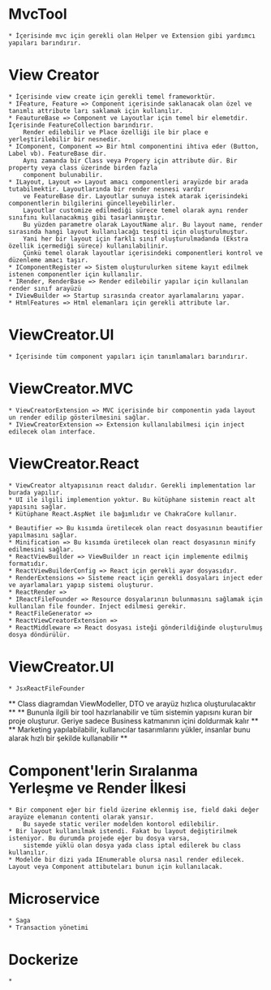 ﻿# MvcTool
	* İçerisinde mvc için gerekli olan Helper ve Extension gibi yardımcı yapıları barındırır.
	
# View Creator
	* İçerisinde view create için gerekli temel frameworktür.
	* IFeature, Feature => Component içerisinde saklanacak olan özel ve tanımlı attribute ları saklamak için kullanılır.
	* FeautureBase => Component ve Layoutlar için temel bir elemetdir. İçerisinde FeatureCollection barındırır.
		Render edilebilir ve Place özelliği ile bir place e yerleştirilebilir bir nesnedir.
	* IComponent, Component => Bir html componentini ihtiva eder (Button, Label vb). FeatureBase dir.
		Aynı zamanda bir Class veya Propery için attribute dür. Bir property veya class üzerinde birden fazla
		component bulunabilir.
	* ILayout, Layout => Layout amacı componentleri arayüzde bir arada tutabilmektir. Layoutlarında bir render nesnesi vardır
		ve FeatureBase dir. Layoutlar sunuya istek atarak içerisindeki componentlerin bilgilerini güncelleyebilirler.
		Layoutlar customize edilmediği sürece temel olarak aynı render sınıfını kullanacakmış gibi tasarlanmıştır.
		Bu yüzden parametre olarak LayoutName alır. Bu layout name, render sırasında hangi layout kullanılacağı tespiti için oluşturulmuştur.
		Yani her bir layout için farklı sınıf oluşturulmadanda (Ekstra özellik içermediği sürece) kullanılabilinir.
		Çünkü temel olarak layoutlar içerisindeki componentleri kontrol ve düzenleme amacı taşır.
	* IComponentRegister => Sistem oluşturulurken siteme kayıt edilmek istenen componentler için kullanılır.
	* IRender, RenderBase => Render edilebilir yapılar için kullanılan render sınıf arayüzü
	* IViewBuilder => Startup sırasında creator ayarlamalarını yapar.
	* HtmlFeatures => Html elemanları için gerekli attribute lar.

# ViewCreator.UI
	* İçerisinde tüm component yapıları için tanımlamaları barındırır.

# ViewCreator.MVC
	* ViewCreatorExtension => MVC içerisinde bir componentin yada layout un render edilip gösterilmesini sağlar.
	* IViewCreatorExtension => Extension kullanılabilmesi için inject edilecek olan interface.

# ViewCreator.React
	* ViewCreator altyapısının react dalıdır. Gerekli implementation lar burada yapılır.
	* UI ile ilgili implemention yoktur. Bu kütüphane sistemin react alt yapısını sağlar.
	* Kütüphane React.AspNet ile bağımlıdır ve ChakraCore kullanır.

	* Beautifier => Bu kısımda üretilecek olan react dosyasının beautifier yapılmasını sağlar.
	* Minification => Bu kısımda üretilecek olan react dosyasının minify edilmesini sağlar.
	* ReactViewBuilder => ViewBuilder ın react için implemente edilmiş formatıdır.
	* ReactViewBuilderConfig => React için gerekli ayar dosyasıdır.
	* RenderExtensions => Sisteme react için gerekli dosyaları inject eder ve ayarlamaları yapıp sistemi oluşturur.
	* ReactRender =>
	* IReactFileFounder => Resource dosyalarının bulunmasını sağlamak için kullanılan file founder. Inject edilmesi gerekir.
	* ReactFileGenerator =>
	* ReactViewCreatorExtension => 
	* ReactMiddleware => React dosyası isteği gönderildiğinde oluşturulmuş dosya döndürülür.

# ViewCreator.UI
	* JsxReactFileFounder

** Class diagramdan ViewModeller, DTO ve arayüz hızlıca oluşturulacaktır **
** Bununla ilgili bir tool hazırlanabilir ve tüm sistemin yapısını kuran bir proje oluşturur. Geriye sadece Business katmanının içini doldurmak kalır ** 
** Marketing yapılabilabilir, kullanıcılar tasarımlarını yükler, insanlar bunu alarak hızlı bir şekilde kullanabilir **

# Component'lerin Sıralanma Yerleşme ve Render İlkesi
	* Bir component eğer bir field üzerine eklenmiş ise, field daki değer arayüze elemanın contenti olarak yansır. 
		Bu sayede static veriler modelden kontorol edilebilir.
	* Bir layout kullanılmak istendi. Fakat bu layout değiştirilmek isteniyor. Bu durumda projede eğer bu dosya varsa,
		sistemde yüklü olan dosya yada class iptal edilerek bu class kullanılır.
	* Modelde bir dizi yada IEnumerable olursa nasıl render edilecek. Layout veya Component attibuteları bunun için kullanılacak.

# Microservice 
	* Saga
	* Transaction yönetimi		

# Dockerize
	*
